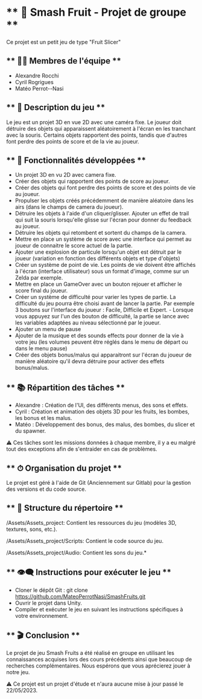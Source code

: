 # ** 🍉 Smash Fruit - Projet de groupe **

Ce projet est un petit jeu de type "Fruit Slicer"

## ** 👨‍💻 Membres de l'équipe **

- Alexandre Rocchi  
- Cyril Rogrigues
- Matéo Perrot--Nasi

## ** 📝 Description du jeu **

Le jeu est un projet 3D en vue 2D avec une caméra fixe. Le joueur doit détruire des objets qui apparaissent aléatoirement à l'écran en les tranchant avec la souris. Certains objets rapportent des points, tandis que d'autres font perdre des points de score et de la vie au joueur.

 ## ** 🔨 Fonctionnalités développées **

- Un projet 3D en vu 2D avec camera fixe.
- Créer des objets qui rapportent des points de score au joueur.
- Créer des objets qui font perdre des points de score et des points de vie au joueur.
- Propulser les objets créés précédemment de manière aléatoire dans les airs (dans le champs de camera du joueur).
- Détruire les objets à l'aide d'un cliquer/glisser. Ajouter un effet de trail qui suit la souris lorsqu'elle glisse sur l'écran pour donner du feedback au joueur.
- Détruire les objets qui retombent et sortent du champs de la camera.
- Mettre en place un système de score avec une interface qui permet au joueur de connaitre le score actuel de la partie.
- Ajouter une explosion de particule lorsqu'un objet est détruit par le joueur (variation en fonction des différents objets et type d'objets)
- Créer un système de point de vie. Les points de vie doivent être affichés à l'écran (interface utilisateur) sous un format d'image, comme sur un Zelda par exemple.
- Mettre en place un GameOver avec un bouton rejouer et afficher le score final du joueur.
- Créer un système de difficulté pour varier les types de partie. La difficulté du jeu pourra être choisi avant de lancer la partie. Par exemple 3 boutons sur l'interface du joueur : Facile, Difficile et Expert. - Lorsque vous appuyez sur l'un des bouton de difficulté, la partie se lance avec les variables adaptées au niveau sélectionné par le joueur.
- Ajouter un menu de pause
- Ajouter de la musique et des sounds effects pour donner de la vie à votre jeu (les volumes peuvent être réglés dans le menu de départ ou dans le menu pause) 
- Créer des objets bonus/malus qui apparaitront sur l'écran du joueur de manière aléatoire qu'il devra détruire pour activer des effets bonus/malus. 

## ** 📚 Répartition des tâches **

* Alexandre : Création de l'UI, des différents menus, des sons et effets.
* Cyril : Création et animation des objets 3D pour les fruits, les bombes, les bonus et les malus.
* Matéo : Développement des bonus, des malus, des bombes, du slicer et du spawner.

⚠ Ces tâches sont les missions données à chaque membre, il y a eu malgré tout des exceptions afin de s'entraider en cas de problèmes.

## ** ⏱ Organisation du projet **

Le projet est géré à l'aide de Git (Anciennement sur Gitlab) pour la gestion des versions et du code source. 

## ** 📁 Structure du répertoire **

/Assets/Assets_project: Contient les ressources du jeu (modèles 3D, textures, sons, etc.).

/Assets/Assets_project/Scripts: Contient le code source du jeu.

/Assets/Assets_project/Audio: Contient les sons du jeu.*

## ** 👁‍🗨 Instructions pour exécuter le jeu **

- Cloner le dépôt Git : git clone https://github.com/MateoPerrotNasi/SmashFruits.git
- Ouvrir le projet dans Unity.
- Compiler et exécuter le jeu en suivant les instructions spécifiques à votre environnement.

## ** 🎬 Conclusion **

Le projet de jeu Smash Fruits a été réalisé en groupe en utilisant les connaissances acquises lors des cours précédents ainsi que beaucoup de recherches complémentaires.
Nous espérons que vous aprécierez jouer à notre jeu. 

⚠ Ce projet est un projet d'étude et n'aura aucune mise à jour passé le 22/05/2023.
